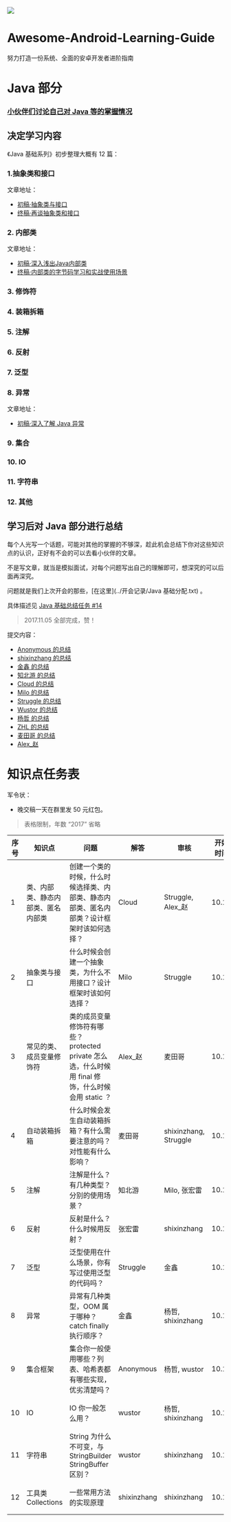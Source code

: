 
![](https://avatars3.githubusercontent.com/u/32798425?s=400&u=e2ad1a5a21fc71ff2f8511866395beca599656f9&v=4)

# Awesome-Android-Learning-Guide

努力打造一份系统、全面的安卓开发者进阶指南

# Java 部分

### [小伙伴们讨论自己对 Java 等的掌握情况](./summary/everyone_beginning_state.md)

## 决定学习内容

《Java 基础系列》初步整理大概有 12 篇：

### 1.抽象类和接口

文章地址：

- [初稿·抽象类与接口](抽象类与接口.md)
- [终稿·再谈抽象类和接口](1再谈抽象类和接口.md)

### 2. 内部类

文章地址：

- [初稿·深入浅出Java内部类](InnerClass.md)
- [终稿·内部类的字节码学习和实战使用场景](3内部类字节码分析及使用场景.md)

### 3. 修饰符
### 4. 装箱拆箱
### 5. 注解
### 6. 反射
### 7. 泛型
### 8. 异常

文章地址：

- [初稿·深入了解 Java 异常](2Java异常.md)



### 9. 集合
### 10. IO
### 11. 字符串
### 12. 其他

## 学习后对 Java 部分进行总结


每个人光写一个话题，可能对其他的掌握的不够深，趁此机会总结下你对这些知识点的认识，正好有不会的可以去看小伙伴的文章。

不是写文章，就当是模拟面试，对每个问题写出自己的理解即可，想深究的可以后面再深究。

问题就是我们上次开会的那些，[在这里](../开会记录/Java 基础分配.txt) 。

具体描述见 [Java 基础总结任务 #14](https://github.com/iwannabetop/Awesome-Android-Learning-Guide/issues/14)

> 2017.11.05 全部完成，赞！ 

提交内容：

- [Anonymous 的总结](./summary/总结-Anonymous.md)
- [shixinzhang 的总结](./summary/总结-shixinzhang.md)
- [金鑫 的总结](./summary/总结-金鑫.md)
- [知北游 的总结](./summary/总结-知北游.txt)
- [Cloud 的总结](./summary/总结-Cloud.md)
- [Milo 的总结](./summary/总结-Milo.pdf)
- [Struggle 的总结](./summary/总结-Struggle.md)
- [Wustor 的总结](./summary/总结-Wustor.md)
- [杨哲 的总结](./summary/总结-YangZhe.md)
- [ZHL 的总结](http://4ef4071d.wiz03.com/share/s/1eZ0st2p54A92lnhLO1ywy4Q2iXceY3EyQwP2ViW052Ss5o_)
- [麦田哥 的总结](http://note.youdao.com/share/?id=ce5f04bf77dcee1a7f6290f53ba7a1a3&type=note#/)
- [Alex_赵](http://www.jianshu.com/p/bbfbf8502620)

# 知识点任务表

军令状：

- 晚交稿一天在群里发 50 元红包。

> 表格限制，年数 “2017” 省略

|序号| 知识点 | 问题 | 解答 | 审核 | 开始时间 | 最晚交稿| 状态 |备注
| --- | --- | --- | --- | --- | --- | --- | --- | --- |
| 1 | 类、内部类、静态内部类、匿名内部类 | 创建一个类的时候，什么时候选择类、内部类、静态内部类、匿名内部类？设计框架时该如何选择？ | Cloud | Struggle, Alex_赵 | 10.17 | 10.24 | 已发布 | |
| 2 | 抽象类与接口 | 什么时候会创建一个抽象类，为什么不用接口？设计框架时该如何选择？| Milo | Struggle | 10.17 | 10.24 | 已发布 | |
| 3 | 常见的类、成员变量修饰符 | 类的成员变量修饰符有哪些？protected private 怎么选，什么时候用 final 修饰，什么时候会用 static ？| Alex_赵 | 麦田哥 | 10.17 | 10.31| 编辑中 |  |
| 4 | 自动装箱拆箱 | 什么时候会发生自动装箱拆箱？有什么需要注意的吗？对性能有什么影响？| 麦田哥 | shixinzhang, Struggle | 10.17 | 10.31 | 编辑中 | 项目紧，申请 2 周; 希望可以涉及 SparseArray  ArrayMap |
| 5 | 注解 | 注解是什么？有几种类型？分别的使用场景？| 知北游 | Milo, 张宏雷  | 10.17 | 10.24 | 编辑中 | |
| 6 | 反射 | 反射是什么？什么时候用反射？| 张宏雷 | shixinzhang| 10.17 | 10.31 | 编辑中 | 项目紧，申请 2 周时间 |
| 7 | 泛型| 泛型使用在什么场景，你有写过使用泛型的代码吗？| Struggle | 金鑫 | 10.17 | 10.24 |编辑中 | |
| 8 | 异常 | 异常有几种类型，OOM 属于哪种？catch finally 执行顺序？| 金鑫 | 杨哲, shixinzhang | 10.17 | 10.24 |已发布 | |
| 9 | 集合框架 | 集合你一般使用哪些？列表、哈希表都有哪些实现，优劣清楚吗？| Anonymous | 杨哲, wustor | 10.17 | 11.07 | 编辑中 | 内容比较多，时间延迟至 3 周 |
| 10 | IO | IO 你一般怎么用？| wustor | 杨哲, shixinzhang | 10.17 | 10.24 | 编辑中 | 最好可以结合装饰模式|
| 11 | 字符串 | String 为什么不可变，与 StringBuilder StringBuffer 区别？| wustor | shixinzhang | 10.17 | 10.24 | 编辑中 | |
| 12 | 工具类 Collections | 一些常用方法的实现原理| shixinzhang | shixinzhang | 10.17 | 10.24 | 编辑中 | |


